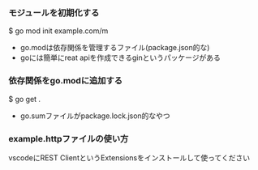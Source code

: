### モジュールを初期化する
$ go mod init example.com/m

- go.modは依存関係を管理するファイル(package.json的な)
- goには簡単にreat apiを作成できるginというパッケージがある

### 依存関係をgo.modに追加する
$ go get .

- go.sumファイルがpackage.lock.json的なやつ

### example.httpファイルの使い方
vscodeにREST ClientというExtensionsをインストールして使ってください
